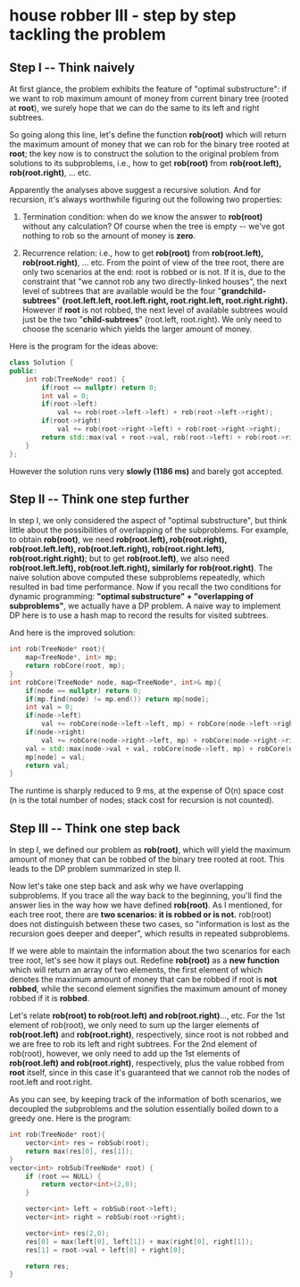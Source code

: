 # house robber III - step by step tackling the problem
## Step I -- Think naively

At first glance, the problem exhibits the feature of "optimal substructure": if we want to rob maximum amount of money from current binary tree (rooted at **root**), we surely hope that we can do the same to its left and right subtrees.

So going along this line, let's define the function **rob(root)** which will return the maximum amount of money that we can rob for the binary tree rooted at **root**; the key now is to construct the solution to the original problem from solutions to its subproblems, i.e., how to get **rob(root)** from **rob(root.left), rob(root.right)**, ... etc.

Apparently the analyses above suggest a recursive solution. And for recursion, it's always worthwhile figuring out the following two properties:

1. Termination condition: when do we know the answer to **rob(root)** without any calculation? Of course when the tree is empty -- we've got nothing to rob so the amount of money is **zero**.

2. Recurrence relation: i.e., how to get **rob(root)** from **rob(root.left), rob(root.right)**, ... etc. From the point of view of the tree root, there are only two scenarios at the end: root is robbed or is not. If it is, due to the constraint that "we cannot rob any two directly-linked houses", the next level of subtrees that are available would be the four "**grandchild-subtrees**" **(root.left.left, root.left.right, root.right.left, root.right.right).** However if **root** is not robbed, the next level of available subtrees would just be the two "**child-subtrees**" (root.left, root.right). We only need to choose the scenario which yields the larger amount of money.

Here is the program for the ideas above:

```cpp
class Solution {
public:
    int rob(TreeNode* root) {
        if(root == nullptr) return 0;
        int val = 0;
        if(root->left)
            val += rob(root->left->left) + rob(root->left->right);
        if(root->right)
            val += rob(root->right->left) + rob(root->right->right);
        return std::max(val + root->val, rob(root->left) + rob(root->right));
    }
};
```
However the solution runs very **slowly (1186 ms)** and barely got accepted.

## Step II -- Think one step further

In step I, we only considered the aspect of "optimal substructure", but think little about the possibilities of overlapping of the subproblems. For example, to obtain **rob(root)**, we need **rob(root.left), rob(root.right), rob(root.left.left), rob(root.left.right), rob(root.right.left), rob(root.right.right)**; but to get **rob(root.left)**, we also need **rob(root.left.left), rob(root.left.right), similarly for rob(root.right)**. The naive solution above computed these subproblems repeatedly, which resulted in bad time performance. Now if you recall the two conditions for dynamic programming: **"optimal substructure" + "overlapping of subproblems"**, we actually have a DP problem. A naive way to implement DP here is to use a hash map to record the results for visited subtrees.

And here is the improved solution:

```cpp
int rob(TreeNode* root){
    map<TreeNode*, int> mp;
    return robCore(root, mp);
}
int robCore(TreeNode* node, map<TreeNode*, int>& mp){
    if(node == nullptr) return 0;
    if(mp.find(node) != mp.end()) return mp[node];
    int val = 0;
    if(node->left)
        val += robCore(node->left->left, mp) + robCore(node->left->right, mp);
    if(node->right)
        val += robCore(node->right->left, mp) + robCore(node->right->right, mp);
    val = std::max(node->val + val, robCore(node->left, mp) + robCore(node->right, mp));
    mp[node] = val;
    return val;
}
```

The runtime is sharply reduced to 9 ms, at the expense of O(n) space cost (n is the total number of nodes; stack cost for recursion is not counted).

## Step III -- Think one step back

In step I, we defined our problem as **rob(root)**, which will yield the maximum amount of money that can be robbed of the binary tree rooted at root. This leads to the DP problem summarized in step II.

Now let's take one step back and ask why we have overlapping subproblems. If you trace all the way back to the beginning, you'll find the answer lies in the way how we have defined **rob(root)**. As I mentioned, for each tree root, there are **two scenarios: it is robbed or is not.** rob(root) does not distinguish between these two cases, so "information is lost as the recursion goes deeper and deeper", which results in repeated subproblems.

If we were able to maintain the information about the two scenarios for each tree root, let's see how it plays out. Redefine **rob(root)** as a **new function** which will return an array of two elements, the first element of which denotes the maximum amount of money that can be robbed if root is **not robbed**, while the second element signifies the maximum amount of money robbed if it is **robbed**.

Let's relate **rob(root) to rob(root.left) and rob(root.right)**..., etc. For the 1st element of rob(root), we only need to sum up the larger elements of **rob(root.left)** and **rob(root.right)**, respectively, since root is not robbed and we are free to rob its left and right subtrees. For the 2nd element of rob(root), however, we only need to add up the 1st elements of **rob(root.left) and rob(root.right)**, respectively, plus the value robbed from **root** itself, since in this case it's guaranteed that we cannot rob the nodes of root.left and root.right.

As you can see, by keeping track of the information of both scenarios, we decoupled the subproblems and the solution essentially boiled down to a greedy one. Here is the program:

```cpp
int rob(TreeNode* root){
    vector<int> res = robSub(root);
    return max(res[0], res[1]);
}
vector<int> robSub(TreeNode* root) {
    if (root == NULL) {
        return vector<int>(2,0);
    }

    vector<int> left = robSub(root->left);
    vector<int> right = robSub(root->right);

    vector<int> res(2,0);
    res[0] = max(left[0], left[1]) + max(right[0], right[1]);
    res[1] = root->val + left[0] + right[0];

    return res;
}
```
